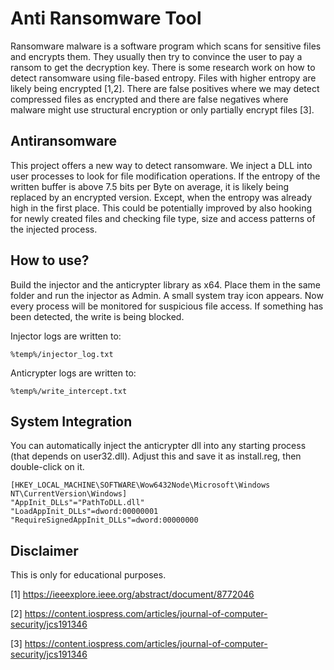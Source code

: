 # Anti Ransomware Tool

Ransomware malware is a software program which scans for sensitive files and encrypts them. They usually then try to convince the user to pay a ransom to get the decryption key.
There is some research work on how to detect ransomware using file-based entropy. Files with higher entropy are likely being encrypted [1,2]. 
There are false positives where we may detect compressed files as encrypted and there are false negatives where malware might use structural encryption or only partially encrypt files [3].


## Antiransomware

This project offers a new way to detect ransomware. We inject a DLL into user processes to look for file modification operations. If the entropy of the written buffer is above 7.5 bits per Byte on average, it is likely  being replaced by an encrypted version. Except, when the entropy was already high in the first place. This could be potentially improved by also hooking for newly created files and checking file type, size and access patterns of the injected process.

## How to use?

Build the injector and the anticrypter library as x64. Place them in the same folder and run the injector as Admin. A small system tray icon appears.
Now every process will be monitored for suspicious file access. If something has been detected, the write is being blocked.

Injector logs are written to:
```
%temp%/injector_log.txt
```
Anticrypter logs are written to:
```
%temp%/write_intercept.txt 
```


## System Integration
You can automatically inject the anticrypter dll into any starting process (that depends on user32.dll).
Adjust this and save it as install.reg, then double-click on it.
```
[HKEY_LOCAL_MACHINE\SOFTWARE\Wow6432Node\Microsoft\Windows NT\CurrentVersion\Windows]
"AppInit_DLLs"="PathToDLL.dll"
"LoadAppInit_DLLs"=dword:00000001
"RequireSignedAppInit_DLLs"=dword:00000000
```

## Disclaimer
This is only for educational purposes.



[1] https://ieeexplore.ieee.org/abstract/document/8772046

[2] https://content.iospress.com/articles/journal-of-computer-security/jcs191346

[3] https://content.iospress.com/articles/journal-of-computer-security/jcs191346
